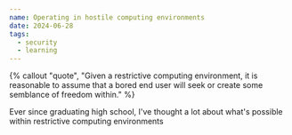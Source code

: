```yaml
---
name: Operating in hostile computing environments
date: 2024-06-28
tags:
  - security
  - learning
---
```

{% callout "quote", "Given a restrictive computing environment, it is reasonable to assume that a bored end user will seek or create some semblance of freedom within." %}

Ever since graduating high school, I've thought a lot about what's possible within restrictive computing environments
